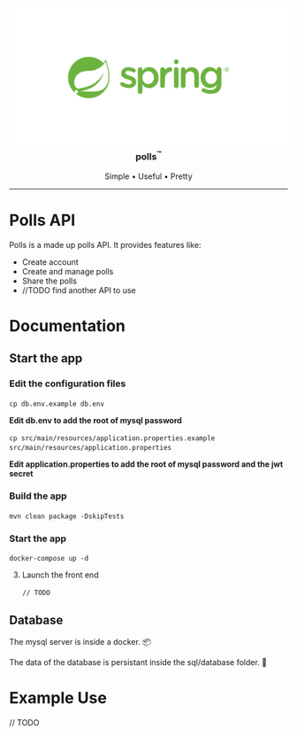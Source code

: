 <!-- Project Logo -->
<h3 align="center">
<a href="/" style="text-decoration: none">
  <img src='readme-image/img.png' width=1200>
  <br/>
  polls<sup>&#153;</sup>
</a></h3>

<!-- Bullets -->
<p align="center">
  Simple &bull;
  Useful &bull;
  Pretty
</p>

-----
# Polls API
Polls is a made up polls API. It provides features like:
- Create account
- Create and manage polls
- Share the polls
- //TODO find another API to use

# Documentation
## Start the app
### Edit the configuration files

`cp db.env.example db.env`


**Edit db.env to add the root of mysql password**


`cp src/main/resources/application.properties.example src/main/resources/application.properties`

**Edit application.properties to add the root of mysql password and the jwt secret**


### Build the app 

`mvn clean package -DskipTests`

### Start the app
 `docker-compose up -d`
   
3. Launch the front end
   
   `// TODO`

## Database
The mysql server is inside a docker. 📦

The data of the database is persistant inside the sql/database folder. :rocket: 


# Example Use
// TODO
